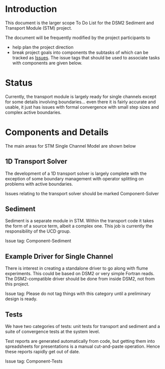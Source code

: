 # Introduction #

This document is the larger scope To Do List for the DSM2 Sediment and Transport Module (STM) project.

The document will be frequently modified by the project participants to
  * help plan the project direction
  * break project goals into components the subtasks of which can be tracked as [Issues](Issues.md). The issue tags that should be used to associate tasks with components are given below.


# Status #
Currently, the transport module is largely ready for single channels except for some details involving boundaries... even there it is fairly accurate and usable, it just has issues with formal convergence with small step sizes and complex active boundaries.

# Components and Details #
The main areas for STM Single Channel Model are shown below

## 1D Transport Solver ##
The development of a 1D transport solver is largely complete with the exception of some boundary management with operator splitting on problems with active boundaries.

Issues relating to the transport solver should be marked Component-Solver


## Sediment ##
Sediment is a separate module in STM. Within the transport code it takes the form of a source term, albeit a complex one. This job is currently the responsibility of the UCD group.

Issue tag: Component-Sediment

## Example Driver for Single Channel ##
There is interest in creating a standalone driver to go along with flume experiments. This could be based on DSM2 or very simple Fortran reads. The DSM2-compatible driver should be done from inside DSM2, not from this project.

Issue tag: Please do not tag things with this category until a preliminary design is ready.

## Tests ##
We have two categories of tests: unit tests for transport and sediment and a suite of convergence tests at the system level.

Test reports are generated automatically from code, but getting them into spreadsheets for presentations is a manual cut-and-paste operation. Hence these reports rapidly get out of date.

Issue tag: Component-Tests